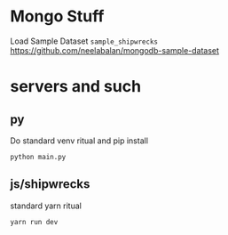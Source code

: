 # Mongo Stuff


Load Sample Dataset  `sample_shipwrecks`  https://github.com/neelabalan/mongodb-sample-dataset


# servers and such

## py

Do standard venv ritual and pip install

```
python main.py
```

## js/shipwrecks

standard yarn ritual


```
yarn run dev
```

